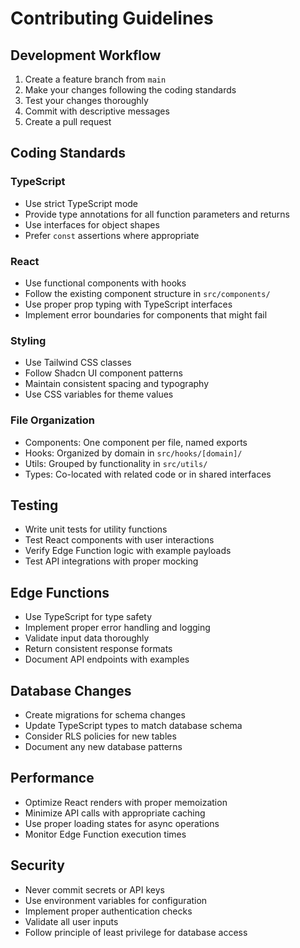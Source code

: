 # Contributing Guidelines

## Development Workflow

1. Create a feature branch from `main`
2. Make your changes following the coding standards
3. Test your changes thoroughly
4. Commit with descriptive messages
5. Create a pull request

## Coding Standards

### TypeScript
- Use strict TypeScript mode
- Provide type annotations for all function parameters and returns
- Use interfaces for object shapes
- Prefer `const` assertions where appropriate

### React
- Use functional components with hooks
- Follow the existing component structure in `src/components/`
- Use proper prop typing with TypeScript interfaces
- Implement error boundaries for components that might fail

### Styling
- Use Tailwind CSS classes
- Follow Shadcn UI component patterns
- Maintain consistent spacing and typography
- Use CSS variables for theme values

### File Organization
- Components: One component per file, named exports
- Hooks: Organized by domain in `src/hooks/[domain]/`
- Utils: Grouped by functionality in `src/utils/`
- Types: Co-located with related code or in shared interfaces

## Testing

- Write unit tests for utility functions
- Test React components with user interactions
- Verify Edge Function logic with example payloads
- Test API integrations with proper mocking

## Edge Functions

- Use TypeScript for type safety
- Implement proper error handling and logging
- Validate input data thoroughly
- Return consistent response formats
- Document API endpoints with examples

## Database Changes

- Create migrations for schema changes
- Update TypeScript types to match database schema
- Consider RLS policies for new tables
- Document any new database patterns

## Performance

- Optimize React renders with proper memoization
- Minimize API calls with appropriate caching
- Use proper loading states for async operations
- Monitor Edge Function execution times

## Security

- Never commit secrets or API keys
- Use environment variables for configuration
- Implement proper authentication checks
- Validate all user inputs
- Follow principle of least privilege for database access